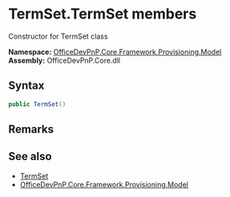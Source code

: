 # TermSet.TermSet members 
 Constructor for TermSet class   

**Namespace:** [OfficeDevPnP.Core.Framework.Provisioning.Model](OfficeDevPnP.Core.Framework.Provisioning.Model.md)  
**Assembly:** OfficeDevPnP.Core.dll  
## Syntax
```C#
public TermSet()
```
## Remarks
  
## See also
- [TermSet](OfficeDevPnP.Core.Framework.Provisioning.Model.TermSet.md)
- [OfficeDevPnP.Core.Framework.Provisioning.Model](OfficeDevPnP.Core.Framework.Provisioning.Model.md)
